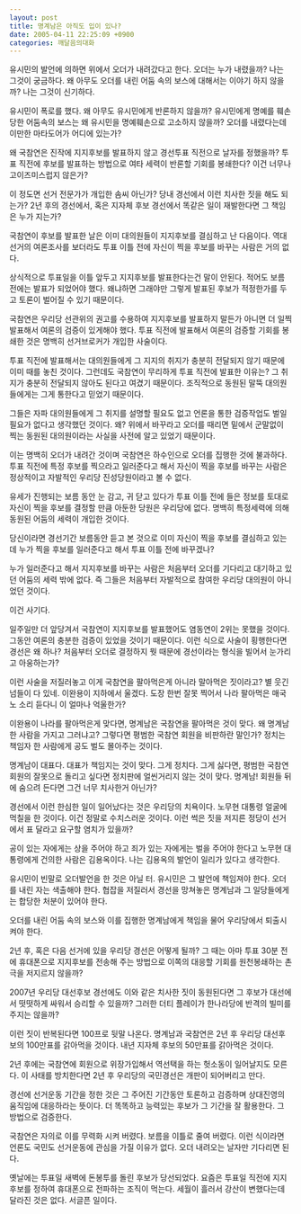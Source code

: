 ```yaml
---
layout: post
title: 명계남은 아직도 입이 있나?
date: 2005-04-11 22:25:09 +0900
categories: 깨달음의대화
---
```

유시민의 발언에 의하면 위에서 오더가 내려갔다고 한다. 오더는 누가 내렸을까? 나는 그것이 궁금하다. 왜 아무도 오더를 내린 어둠 속의 보스에 대해서는 이야기 하지 않을까? 나는 그것이 신기하다.
  

  
유시민이 폭로를 했다. 왜 아무도 유시민에게 반론하지 않을까? 유시민에게 명예를 훼손당한 어둠속의 보스는 왜 유시민을 명예훼손으로 고소하지 않을까? 오더를 내렸다는데 이만한 마타도어가 어디에 있는가?
  

  
왜 국참연은 진작에 지지후보를 발표하지 않고 경선투표 직전으로 날자를 정했을까? 투표 직전에 후보를 발표하는 방법으로 여타 세력이 반론할 기회를 봉쇄한다? 이건 너무나 고이즈미스럽지 않은가?
  

  
이 정도면 선거 전문가가 개입한 솜씨 아닌가? 당내 경선에서 이런 치사한 짓을 해도 되는가? 2년 후의 경선에서, 혹은 지자체 후보 경선에서 똑같은 일이 재발한다면 그 책임은 누가 지는가?
  

  
국참연이 후보를 발표한 날은 이미 대의원들이 지지후보를 결심하고 난 다음이다. 역대 선거의 여론조사를 보더라도 투표 이틀 전에 자신이 찍을 후보를 바꾸는 사람은 거의 없다.
  

  
상식적으로 투표일을 이틀 앞두고 지지후보를 발표한다는건 말이 안된다. 적어도 보름 전에는 발표가 되었어야 했다. 왜냐하면 그래야만 그렇게 발표된 후보가 적정한가를 두고 토론이 벌어질 수 있기 때문이다.
  

  
국참연은 우리당 선관위의 권고를 수용하여 지지후보를 발표하지 말든가 아니면 더 일찍 발표해서 여론의 검증이 있게해야 했다. 투표 직전에 발표해서 여론의 검증할 기회를 봉쇄한 것은 명백히 선거브로커가 개입한 사술이다.
  

  
투표 직전에 발표해서는 대의원들에게 그 지지의 취지가 충분히 전달되지 않기 때문에 이미 때를 놓친 것이다. 그런데도 국참연이 무리하게 투표 직전에 발표한 이유는? 그 취지가 충분히 전달되지 않아도 된다고 여겼기 때문이다. 조직적으로 동원된 말뚝 대의원들에게는 그게 통한다고 믿었기 때문이다.
  

  
그들은 자파 대의원들에게 그 취지를 설명할 필요도 없고 언론을 통한 검증작업도 벌일 필요가 없다고 생각했던 것이다. 왜? 위에서 바꾸라고 오더를 때리면 밑에서 군말없이 찍는 동원된 대의원이라는 사실을 사전에 알고 있었기 때문이다.
  

  
이는 명백히 오더가 내려간 것이며 국참연은 하수인으로 오더를 집행한 것에 불과하다. 투표 직전에 특정 후보를 찍으라고 일러준다고 해서 자신이 찍을 후보를 바꾸는 사람은 정상적이고 자발적인 우리당 진성당원이라고 볼 수 없다.
  

  
유세가 진행되는 보름 동안 눈 감고, 귀 닫고 있다가 투표 이틀 전에 들은 정보를 토대로 자신이 찍을 후보를 결정할 만큼 아둔한 당원은 우리당에 없다. 명백히 특정세력에 의해 동원된 어둠의 세력이 개입한 것이다.
  

  
당신이라면 경선기간 보름동안 듣고 본 것으로 이미 자신이 찍을 후보를 결심하고 있는데 누가 찍을 후보를 일러준다고 해서 투표 이틀 전에 바꾸겠나?
  

  
누가 일러준다고 해서 지지후보를 바꾸는 사람은 처음부터 오더를 기다리고 대기하고 있던 어둠의 세력 밖에 없다. 즉 그들은 처음부터 자발적으로 참여한 우리당 대의원이 아니었던 것이다.
  

  
이건 사기다.
  

  
일주일만 더 앞당겨서 국참연이 지지후보를 발표했어도 염동연이 2위는 못했을 것이다. 그동안 여론의 충분한 검증이 있었을 것이기 때문이다. 이런 식으로 사술이 횡행한다면 경선은 왜 하나? 처음부터 오더로 결정하지 뭣 때문에 경선이라는 형식을 빌어서 눈가리고 아웅하는가?
  

  
이런 사술을 저질러놓고 이게 국참연을 팔아먹은게 아니라 말아먹은 짓이라고? 별 웃긴 넘들이 다 있네. 이완용이 지하에서 울겠다. 도장 한번 잘못 찍어서 나라 팔아먹은 매국노 소리 듣다니 이 얼마나 억울한가?
  

  
이완용이 나라를 팔아먹은게 맞다면, 명계남은 국참연을 팔아먹은 것이 맞다. 왜 명계남 한 사람을 가지고 그러냐고? 그렇다면 평범한 국참연 회원을 비판하란 말인가? 정치는 책임자 한 사람에게 공도 벌도 몰아주는 것이다.
  

  
명계남이 대표다. 대표가 책임지는 것이 맞다. 그게 정치다. 그게 싫다면, 평범한 국참연 회원의 잘못으로 돌리고 싶다면 정치판에 얼씬거리지 않는 것이 맞다. 명계남! 회원들 뒤에 숨으려 든다면 그건 너무 치사한거 아닌가?
  

  
경선에서 이런 한심한 일이 일어났다는 것은 우리당의 치욕이다. 노무현 대통령 얼굴에 먹칠을 한 것이다. 이건 정말로 수치스러운 것이다. 이런 썩은 짓을 저지른 정당이 선거에서 표 달라고 요구할 염치가 있을까?
  

  
공이 있는 자에게는 상을 주어야 하고 죄가 있는 자에게는 벌을 주어야 한다고 노무현 대통령에게 건의한 사람은 김용옥이다. 나는 김용옥의 발언이 일리가 있다고 생각한다.
  

  
유시민이 빈말로 오더발언을 한 것은 아닐 터. 유시민은 그 발언에 책임져야 한다. 오더를 내린 자는 색출해야 한다. 협잡을 저질러서 경선을 망쳐놓은 명계남과 그 일당들에게는 합당한 처분이 있어야 한다.
  

  
오더를 내린 어둠 속의 보스와 이를 집행한 명계남에게 책임을 물어 우리당에서 퇴출시켜야 한다.
  

  
2년 후, 혹은 다음 선거에 있을 우리당 경선은 어떻게 될까? 그 때는 아마 투표 30분 전에 휴대폰으로 지지후보를 전송해 주는 방법으로 이쪽의 대응할 기회를 원천봉쇄하는 촌극을 저지르지 않을까?
  

  
2007년 우리당 대선후보 경선에도 이와 같은 치사한 짓이 동원된다면 그 후보가 대선에서 떳떳하게 싸워서 승리할 수 있을까? 그러한 더티 플레이가 한나라당에 반격의 빌미를 주지는 않을까?
  

  
이런 짓이 반복된다면 100프로 뒷말 나온다. 명계남과 국참연은 2년 후 우리당 대선후보의 100만표를 갉아먹을 것이다. 내년 지자체 후보의 50만표를 갉아먹은 것이다.
  

  
2년 후에는 국참연에 회원으로 위장가입해서 역선택을 하는 헛소동이 일어날지도 모른다. 이 사태를 방치한다면 2년 후 우리당의 국민경선은 개판이 되어버리고 만다.
  

  
경선에 선거운동 기간을 정한 것은 그 주어진 기간동안 토론하고 검증하며 상대진영의 움직임에 대응하라는 뜻이다. 더 똑똑하고 능력있는 후보가 그 기간을 잘 활용한다. 그 방법으로 검증한다.
  

  
국참연은 자의로 이를 무력화 시켜 버렸다. 보름을 이틀로 줄여 버렸다. 이런 식이라면 언론도 국민도 선거운동에 관심을 가질 이유가 없다. 오더 내려오는 날자만 기다리면 된다.
  

  
옛날에는 투표일 새벽에 돈봉투를 돌린 후보가 당선되었다. 요즘은 투표일 직전에 지지후보를 정하여 휴대폰으로 전파하는 조직이 먹는다. 세월이 흘러서 강산이 변했다는데 달라진 것은 없다. 서글픈 일이다.
